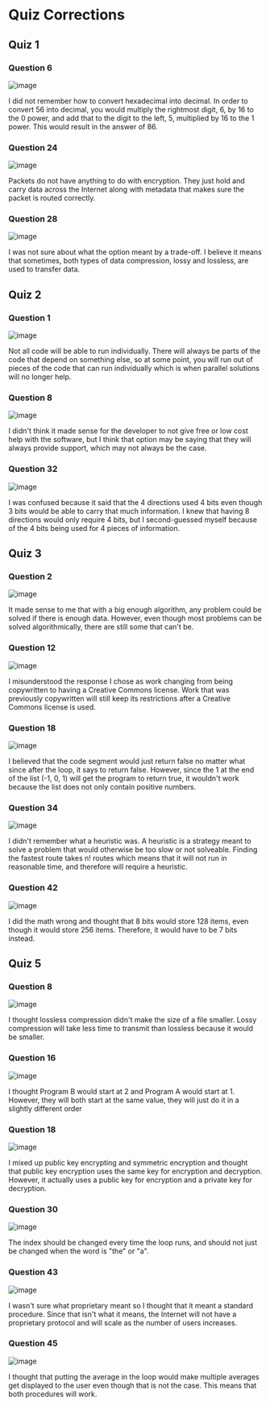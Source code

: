 # Quiz Corrections

## Quiz 1

### Question 6

![image](https://user-images.githubusercontent.com/89219498/164307536-66216101-75f4-4228-9a76-7e5caec88695.png)

I did not remember how to convert hexadecimal into decimal. In order to convert 56 into decimal, you would multiply the rightmost digit, 6, by 16 to the 0 power, and add
that to the digit to the left, 5, multiplied by 16 to the 1 power. This would result in the answer of 86.

### Question 24

![image](https://user-images.githubusercontent.com/89219498/164307872-ae30323f-c5cc-429f-a7c1-e65796c3912c.png)

Packets do not have anything to do with encryption. They just hold and carry data across the Internet along with metadata that makes sure the packet is routed correctly.

### Question 28

![image](https://user-images.githubusercontent.com/89219498/164308354-dd9392d4-97ba-43a0-b474-2b8f7545d995.png)

I was not sure about what the option meant by a trade-off. I believe it means that sometimes, both types of data compression, lossy and lossless, are used to transfer 
data.

## Quiz 2

### Question 1

![image](https://user-images.githubusercontent.com/89219498/165031243-c41e3284-e394-495c-910a-f6f57091c5f5.png)

Not all code will be able to run individually. There will always be parts of the code that depend on something else, so at some point, you will run out of pieces of the code that can run individually which is when parallel solutions will no longer help.

### Question 8

![image](https://user-images.githubusercontent.com/89219498/165031567-ec628ab7-f3dd-43e7-8049-b6798f663381.png)

I didn't think it made sense for the developer to not give free or low cost help with the software, but I think that option may be saying that they will always provide
support, which may not always be the case.

### Question 32

![image](https://user-images.githubusercontent.com/89219498/165031998-2bcac7f1-ec31-4cfc-aa38-d59339aea203.png)

I was confused because it said that the 4 directions used 4 bits even though 3 bits would be able to carry that much information. I knew that having 8 directions would only require 4 bits, but I second-guessed myself because of the 4 bits being used for 4 pieces of information.

## Quiz 3

### Question 2

![image](https://user-images.githubusercontent.com/89219498/166408640-1d2aa3eb-d4a6-45a8-9444-eaf00228187f.png)

It made sense to me that with a big enough algorithm, any problem could be solved if there is enough data. However, even though most problems can be solved algorithmically, there are still some that can't be.

### Question 12

![image](https://user-images.githubusercontent.com/89219498/166408863-e6c4db92-ef5d-433d-8337-21401a53653e.png)

I misunderstood the response I chose as work changing from being copywritten to having a Creative Commons license. Work that was previously copywritten will still keep its restrictions after a Creative Commons license is used.

### Question 18

![image](https://user-images.githubusercontent.com/89219498/166409127-da61b085-9006-4ce1-84ee-2e05c0d0b8dc.png)

I believed that the code segment would just return false no matter what since after the loop, it says to return false. However, since the 1 at the end of the list (-1, 0, 1) will get the program to return true, it wouldn't work because the list does not only contain positive numbers.

### Question 34

![image](https://user-images.githubusercontent.com/89219498/166409435-dc8d0df4-93fc-4928-a6b1-56412a9051a7.png)

I didn't remember what a heuristic was. A heuristic is a strategy meant to solve a problem that would otherwise be too slow or not solveable. Finding the fastest route takes n! routes which means that it will not run in reasonable time, and therefore will require a heuristic.

### Question 42

![image](https://user-images.githubusercontent.com/89219498/166409678-8c0b83f4-5521-49e7-9f8f-442a2d7fce2d.png)

I did the math wrong and thought that 8 bits would store 128 items, even though it would store 256 items. Therefore, it would have to be 7 bits instead.

## Quiz 5

### Question 8

![image](https://user-images.githubusercontent.com/89219498/167209839-14f9f138-1cad-4d0e-b93a-bea0861574ef.png)

I thought lossless compression didn't make the size of a file smaller. Lossy compression will take less time to transmit than lossless because it would be smaller.

### Question 16

![image](https://user-images.githubusercontent.com/89219498/167210126-36736cde-cb38-4a3d-a1aa-ebd4a3259440.png)

I thought Program B would start at 2 and Program A would start at 1. However, they will both start at the same value, they will just do it in a slightly different order

### Question 18

![image](https://user-images.githubusercontent.com/89219498/167210396-9a5038ee-7ddb-4fbb-8991-74b95b154dab.png)

I mixed up public key encrypting and symmetric encryption and thought that public key encryption uses the same key for encryption and decryption. However, it actually uses a public key for encryption and a private key for decryption.

### Question 30

![image](https://user-images.githubusercontent.com/89219498/167210710-e94619b5-1151-440e-8f4c-72166523ff04.png)

The index should be changed every time the loop runs, and should not just be changed when the word is "the" or "a".

### Question 43

![image](https://user-images.githubusercontent.com/89219498/167211067-4a2e5d86-d7f2-4a82-87ce-90ccfddefbfb.png)

I wasn't sure what proprietary meant so I thought that it meant a standard procedure. Since that isn't what it means, the Internet will not have a proprietary protocol and will scale as the number of users increases.

### Question 45

![image](https://user-images.githubusercontent.com/89219498/167211269-a91bd474-3d80-46c0-bcd9-4b114aff5c71.png)

I thought that putting the average in the loop would make multiple averages get displayed to the user even though that is not the case. This means that both procedures will work.
